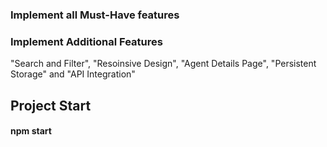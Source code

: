 ### Implement all Must-Have features
### Implement Additional Features
"Search and Filter", "Resoinsive Design", "Agent Details Page", "Persistent Storage" and "API Integration"

## Project Start
#### npm start